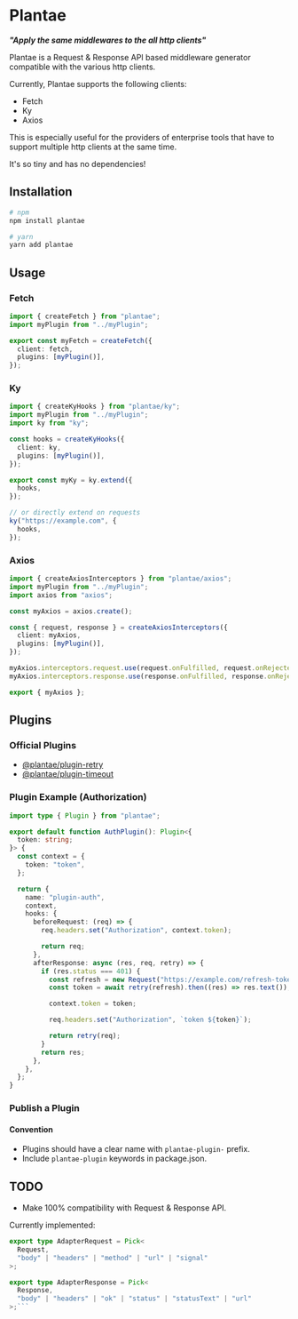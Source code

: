 # Plantae

**_"Apply the same middlewares to the all http clients"_**

Plantae is a Request & Response API based middleware generator compatible with the various http clients.

Currently, Plantae supports the following clients:

- Fetch
- Ky
- Axios

This is especially useful for the providers of enterprise tools that have to support multiple http clients at the same time.

It's so tiny and has no dependencies!

## Installation

```bash
# npm
npm install plantae

# yarn
yarn add plantae
```

## Usage

### Fetch

```ts
import { createFetch } from "plantae";
import myPlugin from "../myPlugin";

export const myFetch = createFetch({
  client: fetch,
  plugins: [myPlugin()],
});
```

### Ky

```ts
import { createKyHooks } from "plantae/ky";
import myPlugin from "../myPlugin";
import ky from "ky";

const hooks = createKyHooks({
  client: ky,
  plugins: [myPlugin()],
});

export const myKy = ky.extend({
  hooks,
});

// or directly extend on requests
ky("https://example.com", {
  hooks,
});
```

### Axios

```ts
import { createAxiosInterceptors } from "plantae/axios";
import myPlugin from "../myPlugin";
import axios from "axios";

const myAxios = axios.create();

const { request, response } = createAxiosInterceptors({
  client: myAxios,
  plugins: [myPlugin()],
});

myAxios.interceptors.request.use(request.onFulfilled, request.onRejected);
myAxios.interceptors.response.use(response.onFulfilled, response.onRejected);

export { myAxios };
```

## Plugins

### Official Plugins

- [@plantae/plugin-retry](packages/plugin-retry)
- [@plantae/plugin-timeout](packages/plugin-timeout)

### Plugin Example (Authorization)

```ts
import type { Plugin } from "plantae";

export default function AuthPlugin(): Plugin<{
  token: string;
}> {
  const context = {
    token: "token",
  };

  return {
    name: "plugin-auth",
    context,
    hooks: {
      beforeRequest: (req) => {
        req.headers.set("Authorization", context.token);

        return req;
      },
      afterResponse: async (res, req, retry) => {
        if (res.status === 401) {
          const refresh = new Request("https://example.com/refresh-token");
          const token = await retry(refresh).then((res) => res.text());

          context.token = token;

          req.headers.set("Authorization", `token ${token}`);

          return retry(req);
        }
        return res;
      },
    },
  };
}
```

### Publish a Plugin

#### Convention

- Plugins should have a clear name with `plantae-plugin-` prefix.
- Include `plantae-plugin` keywords in package.json.

## TODO

- Make 100% compatibility with Request & Response API.

Currently implemented:

````ts
export type AdapterRequest = Pick<
  Request,
  "body" | "headers" | "method" | "url" | "signal"
>;

export type AdapterResponse = Pick<
  Response,
  "body" | "headers" | "ok" | "status" | "statusText" | "url"
>;```
````
